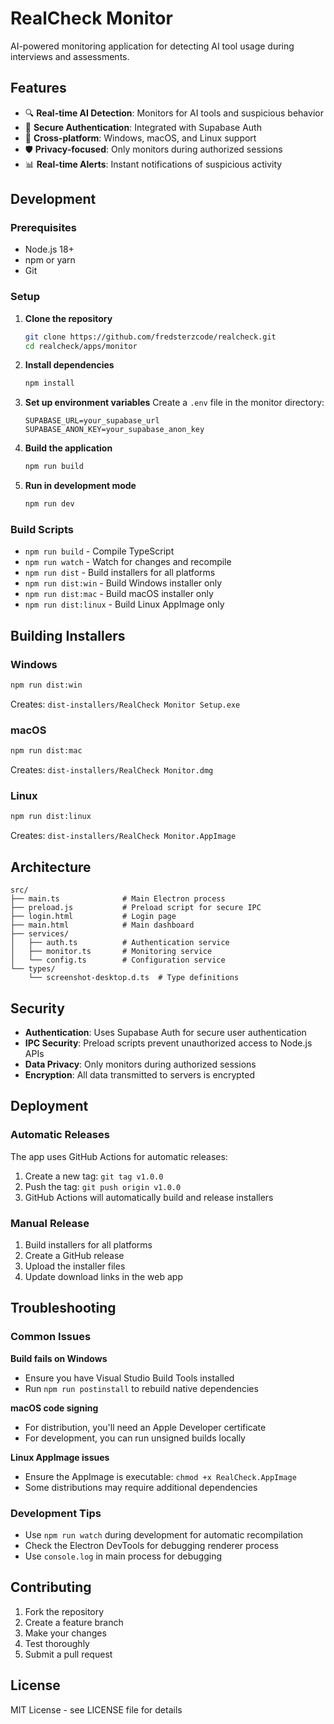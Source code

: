 # RealCheck Monitor

AI-powered monitoring application for detecting AI tool usage during interviews and assessments.

## Features

- 🔍 **Real-time AI Detection**: Monitors for AI tools and suspicious behavior
- 🔐 **Secure Authentication**: Integrated with Supabase Auth
- 📱 **Cross-platform**: Windows, macOS, and Linux support
- 🛡️ **Privacy-focused**: Only monitors during authorized sessions
- 📊 **Real-time Alerts**: Instant notifications of suspicious activity

## Development

### Prerequisites

- Node.js 18+
- npm or yarn
- Git

### Setup

1. **Clone the repository**
   ```bash
   git clone https://github.com/fredsterzcode/realcheck.git
   cd realcheck/apps/monitor
   ```

2. **Install dependencies**
   ```bash
   npm install
   ```

3. **Set up environment variables**
   Create a `.env` file in the monitor directory:
   ```env
   SUPABASE_URL=your_supabase_url
   SUPABASE_ANON_KEY=your_supabase_anon_key
   ```

4. **Build the application**
   ```bash
   npm run build
   ```

5. **Run in development mode**
   ```bash
   npm run dev
   ```

### Build Scripts

- `npm run build` - Compile TypeScript
- `npm run watch` - Watch for changes and recompile
- `npm run dist` - Build installers for all platforms
- `npm run dist:win` - Build Windows installer only
- `npm run dist:mac` - Build macOS installer only
- `npm run dist:linux` - Build Linux AppImage only

## Building Installers

### Windows
```bash
npm run dist:win
```
Creates: `dist-installers/RealCheck Monitor Setup.exe`

### macOS
```bash
npm run dist:mac
```
Creates: `dist-installers/RealCheck Monitor.dmg`

### Linux
```bash
npm run dist:linux
```
Creates: `dist-installers/RealCheck Monitor.AppImage`

## Architecture

```
src/
├── main.ts              # Main Electron process
├── preload.js           # Preload script for secure IPC
├── login.html           # Login page
├── main.html            # Main dashboard
├── services/
│   ├── auth.ts          # Authentication service
│   ├── monitor.ts       # Monitoring service
│   └── config.ts        # Configuration service
└── types/
    └── screenshot-desktop.d.ts  # Type definitions
```

## Security

- **Authentication**: Uses Supabase Auth for secure user authentication
- **IPC Security**: Preload scripts prevent unauthorized access to Node.js APIs
- **Data Privacy**: Only monitors during authorized sessions
- **Encryption**: All data transmitted to servers is encrypted

## Deployment

### Automatic Releases

The app uses GitHub Actions for automatic releases:

1. Create a new tag: `git tag v1.0.0`
2. Push the tag: `git push origin v1.0.0`
3. GitHub Actions will automatically build and release installers

### Manual Release

1. Build installers for all platforms
2. Create a GitHub release
3. Upload the installer files
4. Update download links in the web app

## Troubleshooting

### Common Issues

**Build fails on Windows**
- Ensure you have Visual Studio Build Tools installed
- Run `npm run postinstall` to rebuild native dependencies

**macOS code signing**
- For distribution, you'll need an Apple Developer certificate
- For development, you can run unsigned builds locally

**Linux AppImage issues**
- Ensure the AppImage is executable: `chmod +x RealCheck.AppImage`
- Some distributions may require additional dependencies

### Development Tips

- Use `npm run watch` during development for automatic recompilation
- Check the Electron DevTools for debugging renderer process
- Use `console.log` in main process for debugging

## Contributing

1. Fork the repository
2. Create a feature branch
3. Make your changes
4. Test thoroughly
5. Submit a pull request

## License

MIT License - see LICENSE file for details 